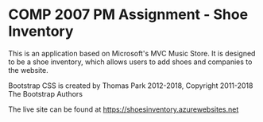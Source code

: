 <h1>COMP 2007 PM Assignment - Shoe Inventory</h1>

<p>This is an application based on Microsoft's MVC Music Store. It is designed to be a shoe inventory, which allows users to add shoes and companies to the website.</p>

<p>Bootstrap CSS is created by Thomas Park 2012-2018, Copyright 2011-2018 The Bootstrap Authors</p>

<p>The live site can be found at <a href="https://shoesinventory.azurewebsites.net">https://shoesinventory.azurewebsites.net</a></p>